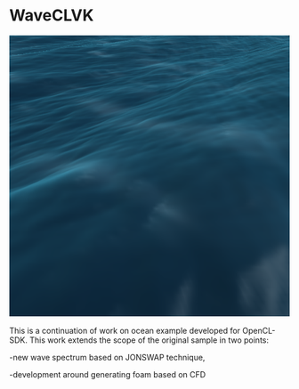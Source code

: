 # WaveCLVK

![Result footage](https://github.com/shajder/WaveCLVK/blob/main/poster.png)

This is a continuation of work on ocean example developed for OpenCL-SDK. This work extends the scope of the original sample in two points:

-new wave spectrum based on JONSWAP technique,

-development around generating foam based on CFD
